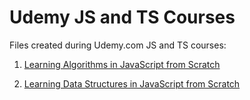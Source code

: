 # Udemy JS and TS Courses

Files created during Udemy.com JS and TS courses:

1. [Learning Algorithms in JavaScript from Scratch](https://www.udemy.com/course/learning-algorithms-in-javascript-from-scratch)

2. [Learning Data Structures in JavaScript from Scratch](https://www.udemy.com/course/learning-data-structures-in-javascript-from-scratch)
